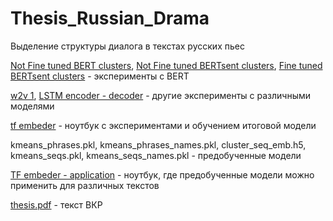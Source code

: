 # Thesis_Russian_Drama
Выделение структуры диалога в текстах русских пьес 

[Not Fine tuned BERT clusters](Not%20Fine%20tuned%20BERT%20clusters.ipynb), 
[Not Fine tuned BERTsent clusters](Not%20Fine%20tuned%20BERTsent%20clusters.ipynb),
[Fine tuned BERTsent clusters](Fine%20tuned%20BERTsent%20clusters.ipynb) - эксперименты с BERT 

[w2v 1](w2v%201.ipynb),
[LSTM encoder - decoder](LSTM%20encoder%20-%20decoder.ipynb) - другие эксперименты с различными моделями

[tf embeder](tf%20embeder.ipynb) - ноутбук с экспериментами и обучением итоговой модели

kmeans_phrases.pkl, kmeans_phrases_names.pkl, cluster_seq_emb.h5, kmeans_seqs.pkl, kmeans_seqs_names.pkl - предобученные модели

[TF embeder - application](TF%20embeder%20-%20application.ipynb) - ноутбук, где предобученные модели можно применить для различных текстов

[thesis.pdf](thesis.pdf) - текст ВКР
